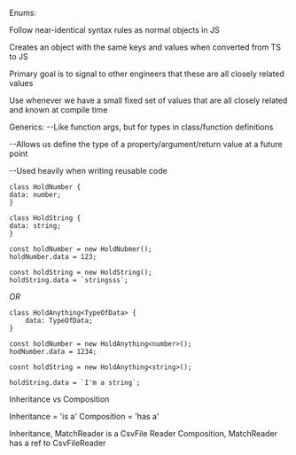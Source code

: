 Enums:

Follow near-identical syntax rules as normal objects in JS

Creates an object with the same keys and values when converted from TS to JS

Primary goal is to signal to other engineers that these are all closely related values

Use whenever we have a small fixed set of values that are all closely related and known at compile time

Generics:
--Like function args, but for types in class/function definitions

--Allows us define the type of a property/argument/return value at a future point

--Used heavily when writing reusable code

```
class HoldNumber {
data: number;
}

class HoldString {
data: string;
}

const holdNumber = new HoldNubmer();
holdNumber.data = 123;

const holdString = new HoldString();
holdString.data = `stringsss`;
```

_OR_

```
class HoldAnything<TypeOfData> {
    data: TypeOfData;
}

const holdNumber = new HoldAnything<number>();
hodNumber.data = 1234;

cosnt holdString = new HoldAnything<string>();

holdString.data = `I'm a string`;
```

Inheritance vs Composition

Inheritance = 'is a'
Composition = 'has a'

Inheritance, MatchReader is a CsvFile Reader
Composition, MatchReader has a ref to CsvFileReader
